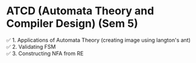 # ATCD (Automata Theory and Compiler Design) (Sem 5)

✅ 1. Applications of Automata Theory (creating image using langton's ant)<br>
✅ 2. Validating FSM<br>
✅ 3. Constructing NFA from RE<br>

